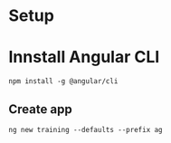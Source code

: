 
# Setup

# Innstall Angular CLI
```
npm install -g @angular/cli
```

## Create app
```
ng new training --defaults --prefix ag
```
